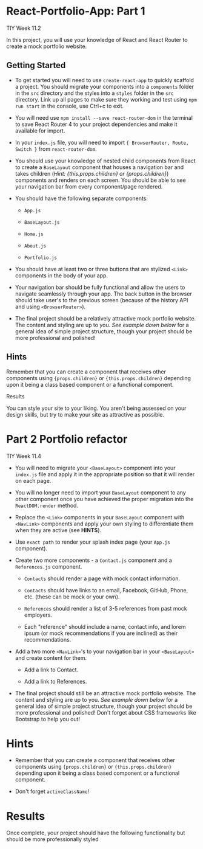 # React-Portfolio-App: Part 1 
TIY Week 11.2

In this project, you will use your knowledge of React and React Router to create a mock portfolio website.

## Getting Started  

* To get started you will need to use `create-react-app` to quickly scaffold a project. You should migrate your components into a `components` folder in the `src` directory and the styles into a `styles` folder in the `src` directory. Link up all pages to make sure they working and test using `npm run start` in the console, use Ctrl+c to exit.

* You will need use `npm install --save react-router-dom` in the terminal to save React Router 4 to your project dependencies and make it available for import.

* In your `index.js` file, you will need to import `{ BrowserRouter, Route, Switch }` from `react-router-dom`.

* You should use your knowledge of nested child components from React to create a `BaseLayout` component that houses a navigation bar and takes children (*Hint: {this.props.children} or {props.children}*) components and renders on each screen. You should be able to see your navigation bar from every component/page rendered.

* You should have the following separate components:

  * `App.js`

  * `BaseLayout.js`

  * `Home.js`

  * `About.js`

  * `Portfolio.js`

* You should have at least two or three buttons that are stylized `<Link>` components in the body of your app.

* Your navigation bar should be fully functional and allow the users to navigate seamlessly through your app. The back button in the browser should take user's to the previous screen (because of the history API and using `<BrowserRouter>`).

* The final project should be a relatively attractive mock portfolio website. The content and styling are up to you. *See example down below* for a general idea of simple project structure, though your project should be more professional and polished!

## Hints  

Remember that you can create a component that receives other components using `{props.children}` or `{this.props.children}` depending upon it being a class based component or a functional component.

Results  

You can style your site to your liking. You aren't being assessed on your design skills, but try to make your site as attractive as possible.

# Part 2 Portfolio refactor 
TIY Week 11.4

* You will need to migrate your `<BaseLayout>` component into your `index.js` file and apply it in the appropriate position so that it will render on each page.

* You will no longer need to import your `BaseLayout` component to any other component once you have achieved the proper migration into the `ReactDOM.render` method.

* Replace the `<Link>` components in your `BaseLayout` component with `<NavLink>` components and apply your own styling to differentiate them when they are active (see **HINTS**).

* Use `exact path` to render your splash index page (your `App.js` component).

* Create two more components - a `Contact.js` component and a `References.js` component.

  * `Contacts` should render a page with mock contact information.

  * `Contacts` should have links to an email, Facebook, GitHub, Phone, etc. (these can be mock or your own).

  * `References` should render a list of 3-5 references from past mock employers.

  * Each "reference" should include a name, contact info, and lorem ipsum (or mock recommendations if you are inclined) as their recommendations.

* Add a two more `<NavLink>`'s to your navigation bar in your `<BaseLayout>` and create content for them.

  * Add a link to Contact.

  * Add a link to References.

* The final project should still be an attractive mock portfolio website. The content and styling are up to you. *See example down below* for a general idea of simple project structure, though your project should be more professional and polished! Don't forget about CSS frameworks like Bootstrap to help you out!

# Hints  

* Remember that you can create a component that receives other components using `{props.children}` or `{this.props.children}` depending upon it being a class based component or a functional component.

* Don't forget `activeClassName`!

# Results  

Once complete, your project should have the following functionality but should be more professionally styled


